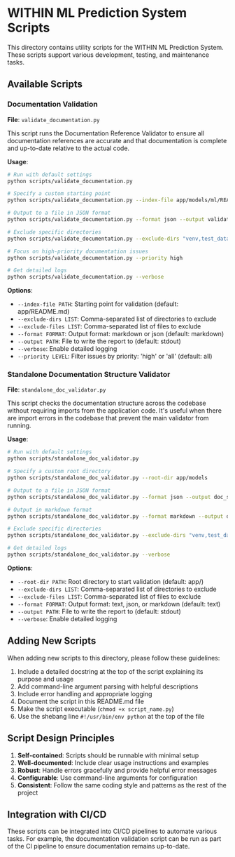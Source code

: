 # WITHIN ML Prediction System Scripts

This directory contains utility scripts for the WITHIN ML Prediction System. These scripts support various development, testing, and maintenance tasks.

## Available Scripts

### Documentation Validation

**File**: `validate_documentation.py`

This script runs the Documentation Reference Validator to ensure all documentation references are accurate and that documentation is complete and up-to-date relative to the actual code.

**Usage**:
```bash
# Run with default settings
python scripts/validate_documentation.py

# Specify a custom starting point
python scripts/validate_documentation.py --index-file app/models/ml/README.md

# Output to a file in JSON format
python scripts/validate_documentation.py --format json --output validation_report.json

# Exclude specific directories
python scripts/validate_documentation.py --exclude-dirs "venv,test_data,examples"

# Focus on high-priority documentation issues
python scripts/validate_documentation.py --priority high

# Get detailed logs
python scripts/validate_documentation.py --verbose
```

**Options**:
- `--index-file PATH`: Starting point for validation (default: app/README.md)
- `--exclude-dirs LIST`: Comma-separated list of directories to exclude
- `--exclude-files LIST`: Comma-separated list of files to exclude
- `--format FORMAT`: Output format: markdown or json (default: markdown)
- `--output PATH`: File to write the report to (default: stdout)
- `--verbose`: Enable detailed logging
- `--priority LEVEL`: Filter issues by priority: 'high' or 'all' (default: all)

### Standalone Documentation Structure Validator

**File**: `standalone_doc_validator.py`

This script checks the documentation structure across the codebase without requiring imports from the application code. It's useful when there are import errors in the codebase that prevent the main validator from running.

**Usage**:
```bash
# Run with default settings
python scripts/standalone_doc_validator.py

# Specify a custom root directory
python scripts/standalone_doc_validator.py --root-dir app/models

# Output to a file in JSON format
python scripts/standalone_doc_validator.py --format json --output doc_structure.json

# Output in markdown format
python scripts/standalone_doc_validator.py --format markdown --output doc_structure.md

# Exclude specific directories
python scripts/standalone_doc_validator.py --exclude-dirs "venv,test_data,examples"

# Get detailed logs
python scripts/standalone_doc_validator.py --verbose
```

**Options**:
- `--root-dir PATH`: Root directory to start validation (default: app/)
- `--exclude-dirs LIST`: Comma-separated list of directories to exclude
- `--exclude-files LIST`: Comma-separated list of files to exclude
- `--format FORMAT`: Output format: text, json, or markdown (default: text)
- `--output PATH`: File to write the report to (default: stdout)
- `--verbose`: Enable detailed logging

## Adding New Scripts

When adding new scripts to this directory, please follow these guidelines:

1. Include a detailed docstring at the top of the script explaining its purpose and usage
2. Add command-line argument parsing with helpful descriptions
3. Include error handling and appropriate logging
4. Document the script in this README.md file
5. Make the script executable (`chmod +x script_name.py`)
6. Use the shebang line `#!/usr/bin/env python` at the top of the file

## Script Design Principles

1. **Self-contained**: Scripts should be runnable with minimal setup
2. **Well-documented**: Include clear usage instructions and examples
3. **Robust**: Handle errors gracefully and provide helpful error messages
4. **Configurable**: Use command-line arguments for configuration
5. **Consistent**: Follow the same coding style and patterns as the rest of the project

## Integration with CI/CD

These scripts can be integrated into CI/CD pipelines to automate various tasks. For example, the documentation validation script can be run as part of the CI pipeline to ensure documentation remains up-to-date. 